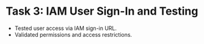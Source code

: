 # Task 3: IAM User Sign-In and Testing

- Tested user access via IAM sign-in URL.
- Validated permissions and access restrictions.

